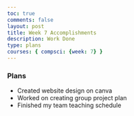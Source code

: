 ```yaml
---
toc: true
comments: false
layout: post
title: Week 7 Accomplishments
description: Work Done
type: plans
courses: { compsci: {week: 7} }
---
```


### Plans
- Created website design on canva
- Worked on creating group project plan 
- Finished my team teaching schedule

